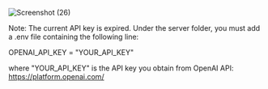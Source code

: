![Screenshot (26)](https://github.com/het-shah-25/ChatGPT-Clone/assets/88715983/13b0c586-b4ca-4547-8a09-c16bdbd64348)

Note: The current API key is expired. Under the server folder, you must add a .env file containing the following line:

OPENAI_API_KEY = "YOUR_API_KEY"

where "YOUR_API_KEY" is the API key you obtain from OpenAI API: https://platform.openai.com/
